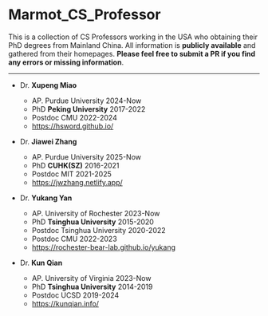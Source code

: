 # Marmot_CS_Professor

This is a collection of CS Professors working in the USA who obtaining their PhD degrees from Mainland China. All information is **publicly available** and gathered from their homepages. **Please feel free to submit a PR if you find any errors or missing information**.

---

- Dr. **Xupeng Miao** 
  - AP. Purdue University 2024-Now
  - PhD **Peking University** 2017-2022
  - Postdoc CMU 2022-2024
  - https://hsword.github.io/

- Dr. **Jiawei Zhang**
  - AP. Purdue University 2025-Now
  - PhD **CUHK(SZ)** 2016-2021
  - Postdoc MIT 2021-2025
  - https://jwzhang.netlify.app/

- Dr. **Yukang Yan**
  - AP. University of Rochester 2023-Now
  - PhD **Tsinghua University** 2015-2020
  - Postdoc Tsinghua University 2020-2022
  - Postdoc CMU 2022-2023
  - https://rochester-bear-lab.github.io/yukang

- Dr. **Kun Qian**
  - AP. University of Virginia 2023-Now
  - PhD **Tsinghua University** 2014-2019
  - Postdoc UCSD 2019-2024
  - https://kunqian.info/

    
